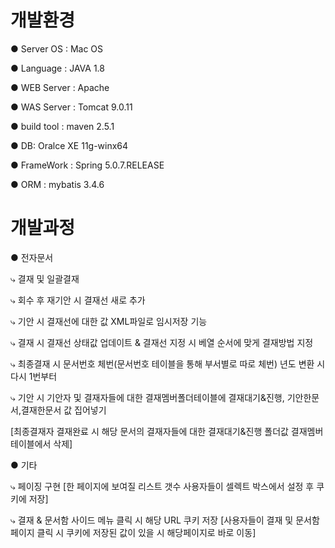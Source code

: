 # 개발환경
● Server OS : Mac OS

● Language : JAVA 1.8

● WEB Server : Apache 

● WAS Server : Tomcat 9.0.11

● build tool : maven 2.5.1

● DB: Oralce XE 11g-winx64

● FrameWork : Spring 5.0.7.RELEASE

● ORM : mybatis 3.4.6

# 개발과정
● 전자문서

⤷ 결재 및 일괄결재

⤷ 회수 후 재기안 시 결재선 새로 추가

⤷  기안 시 결재선에 대한 값 XML파일로 임시저장 기능

⤷ 결재 시 결재선 상태값 업데이트 & 결재선 지정 시 베열 순서에 맞게 결재방법 지정

⤷ 최종결재 시 문서번호 체번(문서번호 테이블을 통해 부서별로 따로 체번) 년도 변환 시 다시 1번부터

⤷ 기안 시 기안자 및 결재자들에 대한 결재멤버폴더테이블에 결재대기&진행, 기안한문서,결재한문서 값 집어넣기

[최종결재자 결재완료 시 해당 문서의 결재자들에 대한 결재대기&진행 폴더값 결재멤버테이블에서 삭제]

● 기타

⤷ 페이징 구현 [한 페이지에 보여질 리스트 갯수 사용자들이 셀렉트 박스에서 설정 후 쿠키에 저장]

⤷ 결재 & 문서함 사이드 메뉴 클릭 시 해당 URL 쿠키 저장 [사용자들이 결재 및 문서함 페이지 클릭 시 쿠키에 저장된 값이 있을 시 해당페이지로 바로 이동]
